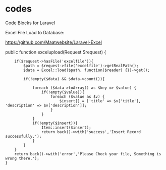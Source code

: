 # codes
Code Blocks for Laravel

Excel File Load to Database:

https://github.com/Maatwebsite/Laravel-Excel

 public function excelupload(Request $request)
    {

        if($request->hasFile('excelfile')){
            $path = $request->file('excelfile')->getRealPath();
            $data = Excel::load($path, function($reader) {})->get();
            
            if(!empty($data) && $data->count()){

                foreach ($data->toArray() as $key => $value) {
                    if(!empty($value)){
                        foreach ($value as $v) {
                            $insert[] = ['title' => $v['title'], 'description' => $v['description']];
                        }
                    }
                }
                if(!empty($insert)){
                    Item::insert($insert);
                    return back()->with('success','Insert Record successfully.');
                }
            }
        }
        return back()->with('error','Please Check your file, Something is wrong there.');
    }
    
    
